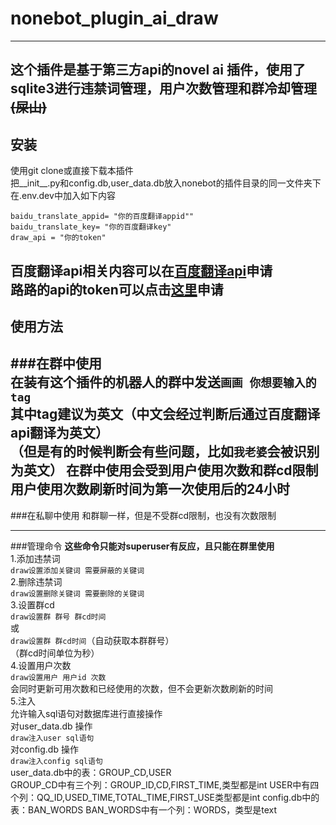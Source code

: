 # nonebot_plugin_ai_draw

---
这个插件是基于第三方api的novel ai 插件，使用了sqlite3进行违禁词管理，用户次数管理和群冷却管理  
~~(屎山)~~
---
## 安装
使用git clone或直接下载本插件  
把__init__.py和config.db,user_data.db放入nonebot的插件目录的同一文件夹下  
在.env.dev中加入如下内容  
```
baidu_translate_appid= "你的百度翻译appid"" 
baidu_translate_key= "你的百度翻译key" 
draw_api = "你的token"
```
百度翻译api相关内容可以在[百度翻译api](https://api.fanyi.baidu.com/ )申请  
路路的api的token可以点击[这里](http://91.217.139.190:5010/token "路佬牛逼")申请  
---
## 使用方法
###在群中使用  
在装有这个插件的机器人的群中发送`画画 你想要输入的tag`  
其中tag建议为英文（中文会经过判断后通过百度翻译api翻译为英文）  
（但是有的时候判断会有些问题，比如`我老婆`会被识别为英文）
在群中使用会受到用户使用次数和群cd限制  
用户使用次数刷新时间为第一次使用后的24小时
---
###在私聊中使用
和群聊一样，但是不受群cd限制，也没有次数限制

---
###管理命令
**这些命令只能对superuser有反应，且只能在群里使用**  
1.添加违禁词  
`draw设置添加关键词 需要屏蔽的关键词`  
2.删除违禁词  
`draw设置删除关键词 需要删除的关键词`  
3.设置群cd  
`draw设置群 群号 群cd时间`  
或  
`draw设置群 群cd时间`（自动获取本群群号）  
（群cd时间单位为秒）  
4.设置用户次数  
`draw设置用户 用户id 次数`  
会同时更新可用次数和已经使用的次数，但不会更新次数刷新的时间  
5.注入  
允许输入sql语句对数据库进行直接操作  
对user_data.db 操作  
`draw注入user sql语句`  
对config.db 操作  
`draw注入config sql语句`  
user_data.db中的表：GROUP_CD,USER  
GROUP_CD中有三个列：GROUP_ID,CD,FIRST_TIME,类型都是int
USER中有四个列：QQ_ID,USED_TIME,TOTAL_TIME,FIRST_USE类型都是int
config.db中的表：BAN_WORDS
BAN_WORDS中有一个列：WORDS，类型是text
